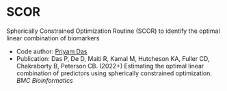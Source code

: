 # SCOR
Spherically Constrained Optimization Routine (SCOR) to identify the optimal linear combination of biomarkers

- Code author: [Priyam Das](https://github.com/priyamdas2)
- Publication: Das P, De D, Maiti R, Kamal M, Hutcheson KA, Fuller CD, Chakraborty B, Peterson CB. (2022+) Estimating the optimal linear combination of predictors using spherically constrained optimization. *BMC Bioinformatics* </li>
